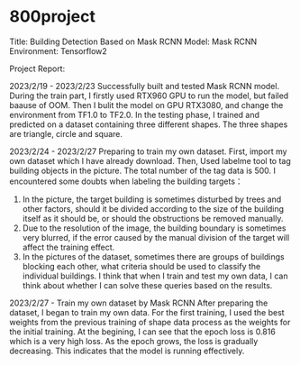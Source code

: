 # 800project
Title: Building Detection Based on Mask RCNN
Model: Mask RCNN
Environment: Tensorflow2

Project Report:

2023/2/19 - 2023/2/23
Successfully built and tested Mask RCNN model.
During the train part, I firstly used RTX960 GPU to run the model, but failed baause of OOM.
Then I bulit the model on GPU RTX3080, and change the environment from TF1.0 to TF2.0.
In the testing phase, I trained and predicted on a dataset containing three different shapes. The three shapes are triangle, circle and square.

2023/2/24 - 2023/2/27
Preparing to train my own dataset.
First, import my own dataset which I have already download.
Then, Used labelme tool to tag building objects in the picture. The total number of the tag data is 500.
I encountered some doubts when labeling the building targets：
  1. In the picture, the target building is sometimes disturbed by trees and other factors, should it be divided according to the size of the building itself as it should be, or should the obstructions be removed manually.
  2. Due to the resolution of the image, the building boundary is sometimes very blurred, if the error caused by the manual division of the target will affect the training effect.
  3. In the pictures of the dataset, sometimes there are groups of buildings blocking each other, what criteria should be used to classify the individual buildings.
I think that when I train and test my own data, I can think about whether I can solve these queries based on the results.

2023/2/27 - 
Train my own dataset by Mask RCNN
After preparing the dataset, I began to train my own data. 
For the first training, I used the best weights from the previous training of shape data process as the weights for the initial training.
At the begining, I can see that the epoch loss is 0.816 which is a very high loss. As the epoch grows, the loss is gradually decreasing. This indicates that the model is running effectively.

